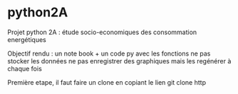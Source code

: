 # python2A

Projet python 2A : étude socio-economiques des consommation energétiques 

Objectif rendu : un note book + un code py avec les fonctions 
ne pas stocker les données 
ne pas enregistrer des graphiques mais les regénérer à chaque fois 


Première etape, il faut faire un clone en copiant le lien git clone http
